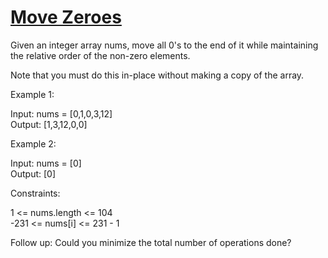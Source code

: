 # [Move Zeroes](https://leetcode.com/problems/move-zeroes/)

Given an integer array nums, move all 0's to the end of it while maintaining the relative order of the non-zero elements.  

Note that you must do this in-place without making a copy of the array.  

Example 1:  

Input: nums = [0,1,0,3,12]  
Output: [1,3,12,0,0]  

Example 2:  

Input: nums = [0]  
Output: [0]  

Constraints:  

1 <= nums.length <= 104  
-231 <= nums[i] <= 231 - 1  

Follow up: Could you minimize the total number of operations done?  
